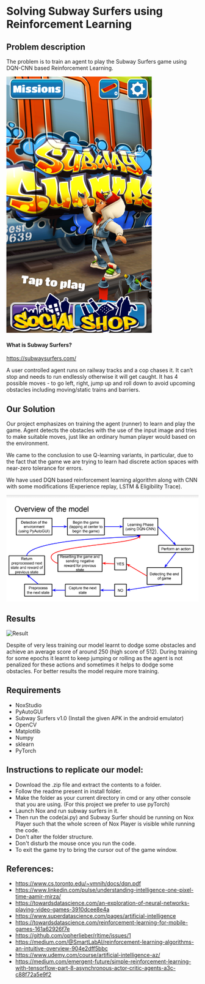 # Solving Subway Surfers using Reinforcement Learning
## Problem description
The problem is to train an agent to play the Subway Surfers game using DQN-CNN based Reinforcement Learning.

![Game](./images/temp.png)

#### What is Subway Surfers?
https://subwaysurfers.com/

A user controlled agent runs on railway tracks and a cop chases it. It can’t stop and needs to run endlessly otherwise it will get caught. It has 4 possible moves - to go left, right, jump up and roll down to avoid upcoming obstacles including moving/static trains and barriers.

## Our Solution
Our project emphasizes on training the agent (runner) to learn and play the game. Agent detects the obstacles with the use of the input image and tries to make suitable moves, just like an ordinary human player would based on the environment.

We came to the conclusion to use Q-learning variants, in particular, due to the fact that the game we are trying to learn had discrete action spaces with near-zero tolerance for errors.

We have used DQN based reinforcement learning algorithm along with CNN with some modifications (Experience replay, LSTM & Eligibility Trace).

![Model](./images/model.png)

## Results
![Result](./images/demo.gif)

Despite of very less training our model learnt to dodge some obstacles and achieve an average score of around 250 (high score of 512).
During training for some epochs it learnt to keep jumping or rolling as the agent is not penalized for these actions and sometimes it helps to dodge some obstacles. 
For better results the model require more training.

## Requirements
 -  NoxStudio
 -  PyAutoGUI
 -  Subway Surfers v1.0 (Install the given APK in the android emulator)
 -  OpenCV
 -  Matplotlib
 -  Numpy
 -  sklearn
 -  PyTorch

## Instructions to replicate our model:
 -  Download the .zip file and extract the contents to a folder.
 -  Follow the readme present in install folder.
 -  Make the folder as your current directory in cmd or any other console that you are using. (For this project we prefer to use pyTorch)
 -  Launch Nox and run subway surfers in it.
 -  Then run the code(ai.py) and Subway Surfer should be running on Nox Player such that the whole screen of Nox Player is visible while running the code.
 -  Don't alter the folder structure.
 -  Don't disturb the mouse once you run the code.
 -  To exit the game try to bring the cursor out of the game window.

## References:

 -  https://www.cs.toronto.edu/~vmnih/docs/dqn.pdf
 -  https://www.linkedin.com/pulse/understanding-intelligence-one-pixel-time-aamir-mirza/
 -  https://towardsdatascience.com/an-exploration-of-neural-networks-playing-video-games-3910dcee8e4a
 -  https://www.superdatascience.com/pages/artificial-intelligence
 -  https://towardsdatascience.com/reinforcement-learning-for-mobile-games-161a62926f7e
 -  https://github.com/opherlieber/rltime/issues/1
 -  https://medium.com/@SmartLabAI/reinforcement-learning-algorithms-an-intuitive-overview-904e2dff5bbc
 -  https://www.udemy.com/course/artificial-intelligence-az/
 -  https://medium.com/emergent-future/simple-reinforcement-learning-with-tensorflow-part-8-asynchronous-actor-critic-agents-a3c-c88f72a5e9f2
